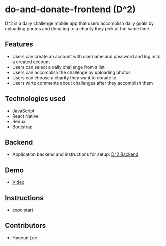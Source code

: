 # do-and-donate-frontend (D^2)
D^2 is a daily challenge mobile app that users accomplish daily goals by uploading photos 
and donating to a charity they pick at the same time.

## Features
- Users can create an account with username and password and log in to a created account
- Users can select a daily challenge from a list
- Users can accomplish the challenge by uploading photos
- Users can choose a charity they want to donate to
- Users wirte comments about challenges after they accomplish them

## Technologies used
- JavaScript
- React Native
- Redux
- Bootstrap

## Backend
- Application backend and instructions for setup: [D^2 Backend](https://github.com/hyoeun93/do-and-donate-backend)

## Demo
- [Video](https://vimeo.com/387333075)

## Instructions
- expo start

## Contributors
- Hyoeun Lee

